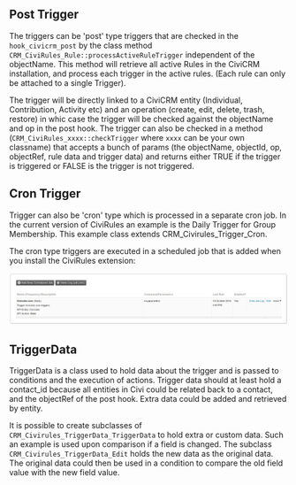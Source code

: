 ## Post Trigger

The triggers can be 'post' type triggers that are checked in the `hook_civicrm_post` by the class method `CRM_CiviRules_Rule::processActiveRuleTrigger` independent of the objectName. This method will retrieve all active Rules in the CiviCRM installation, and process each trigger in the active rules. (Each rule can only be attached to a single Trigger).

The trigger will be directly linked to a CiviCRM entity (Individual, Contribution, Activity etc) and an operation (create, edit, delete, trash, restore) in whic case the trigger will be checked against the objectName and op in the post hook. The trigger can also be checked in a method (`CRM_CiviRules_xxxx::checkTrigger` where `xxxx` can be your own classname) that accepts a bunch of params (the objectName, objectId, op, objectRef, rule data and trigger data) and returns either TRUE if the trigger is triggered or FALSE is the trigger is not triggered.

## Cron Trigger

Trigger can also be 'cron' type which is processed in a separate cron job. In the current version of CiviRules an example is the Daily Trigger for Group Membership. This example class extends CRM_Civirules_Trigger_Cron.

 The cron type triggers are executed in a scheduled job that is added when you install the CiviRules extension:

![Enable CiviRules CronJob](./img/Civirules_cronjob.png)

## TriggerData

TriggerData is a class used to hold data about the trigger and is passed to conditions and the execution of actions. Trigger data should at least hold a contact_id because all entities in Civi could be related back to a contact, and the objectRef of the post hook. Extra data could be added and retrieved by entity.

It is possible to create subclasses of `CRM_Civirules_TriggerData_TriggerData` to hold extra or custom data. Such an example is used upon comparison if a field is changed. The subclass `CRM_Civirules_TriggerData_Edit` holds the new data as the original data. The original data could then be used in a condition to compare the old field value with the new field value.